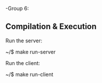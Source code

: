 
-Group 6: 
	

## Compilation & Execution

Run the server:

~/$ make run-server

Run the client:

~/$ make run-client
